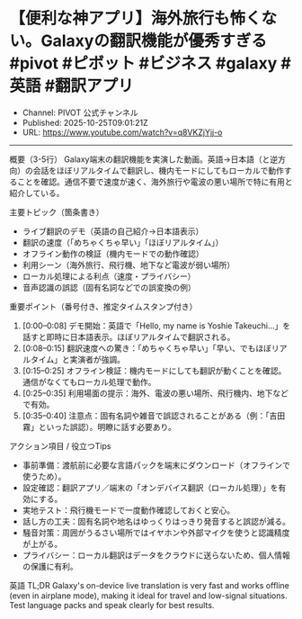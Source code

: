 # 【便利な神アプリ】海外旅行も怖くない。Galaxyの翻訳機能が優秀すぎる#pivot #ピボット #ビジネス #galaxy #英語 #翻訳アプリ

- Channel: PIVOT 公式チャンネル
- Published: 2025-10-25T09:01:21Z
- URL: https://www.youtube.com/watch?v=q8VKZjYjj-o

---

概要（3-5行）
Galaxy端末の翻訳機能を実演した動画。英語→日本語（と逆方向）の会話をほぼリアルタイムで翻訳し、機内モードにしてもローカルで動作することを確認。通信不要で速度が速く、海外旅行や電波の悪い場所で特に有用と紹介している。

主要トピック（箇条書き）
- ライブ翻訳のデモ（英語の自己紹介→日本語表示）
- 翻訳の速度（「めちゃくちゃ早い」「ほぼリアルタイム」）
- オフライン動作の検証（機内モードでの動作確認）
- 利用シーン（海外旅行、飛行機、地下など電波が弱い場所）
- ローカル処理による利点（速度・プライバシー）
- 音声認識の誤認（固有名詞などでの誤変換の例）

重要ポイント（番号付き、推定タイムスタンプ付き）
1. [0:00–0:08] デモ開始：英語で「Hello, my name is Yoshie Takeuchi…」を話すと即時に日本語表示。ほぼリアルタイムで翻訳される。  
2. [0:08–0:15] 翻訳速度への驚き：「めちゃくちゃ早い」「早い、でもほぼリアルタイム」と実演者が強調。  
3. [0:15–0:25] オフライン検証：機内モードにしても翻訳が動くことを確認。通信がなくてもローカル処理で動作。  
4. [0:25–0:35] 利用場面の提示：海外、電波の悪い場所、飛行機内、地下などで有効。  
5. [0:35–0:40] 注意点：固有名詞や雑音で誤認されることがある（例：「吉田霧」といった誤認）。明瞭に話す必要あり。

アクション項目 / 役立つTips
- 事前準備：渡航前に必要な言語パックを端末にダウンロード（オフラインで使うため）。  
- 設定確認：翻訳アプリ／端末の「オンデバイス翻訳（ローカル処理）」を有効にする。  
- 実地テスト：飛行機モードで一度動作確認しておくと安心。  
- 話し方の工夫：固有名詞や地名はゆっくりはっきり発音すると誤認が減る。  
- 騒音対策：周囲がうるさい場所ではイヤホンや外部マイクを使うと認識精度が上がる。  
- プライバシー：ローカル翻訳はデータをクラウドに送らないため、個人情報の保護に有利。

英語 TL;DR
Galaxy's on-device live translation is very fast and works offline (even in airplane mode), making it ideal for travel and low-signal situations. Test language packs and speak clearly for best results.
